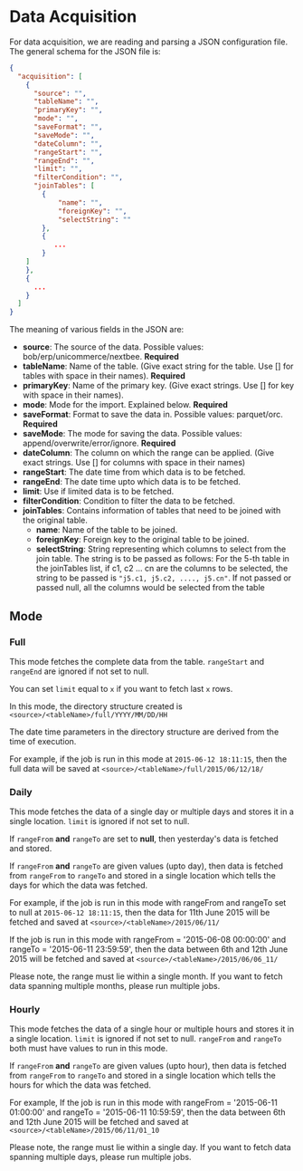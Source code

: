 Data Acquisition
================

For data acquisition, we are reading and parsing a JSON configuration file. The general schema for the JSON file is:

```json
{
  "acquisition": [
    {
      "source": "",
      "tableName": "",
      "primaryKey": "",
      "mode": "",
      "saveFormat": "",
      "saveMode": "",
      "dateColumn": "",
      "rangeStart": "",
      "rangeEnd": "",
      "limit": "",
      "filterCondition": "",
      "joinTables": [
        {
            "name": "",
            "foreignKey": "",
            "selectString": ""
        },
        {
           ... 
        }
    ]
    },
    {
      ...
    }
  ]
}
```


The meaning of various fields in the JSON are:

* **source**: The source of the data. Possible values: bob/erp/unicommerce/nextbee. **Required**
* **tableName**: Name of the table. (Give exact string for the table. Use [] for tables with space in their names).  **Required**
* **primaryKey**: Name of the primary key. (Give exact strings. Use [] for key with space in their names).
* **mode**: Mode for the import. Explained below. **Required**
* **saveFormat**: Format to save the data in. Possible values: parquet/orc. **Required**
* **saveMode**: The mode for saving the data. Possible values: append/overwrite/error/ignore. **Required**
* **dateColumn**: The column on which the range can be applied. (Give exact strings. Use [] for columns with space in 
their names)
* **rangeStart**: The date time from which data is to be fetched.
* **rangeEnd**: The date time upto which data is to be fetched.
* **limit**: Use if limited data is to be fetched.
* **filterCondition**: Condition to filter the data to be fetched.
* **joinTables**: Contains information of tables that need to be joined with the original table.
    * **name**: Name of the table to be joined.
    * **foreignKey**: Foreign key to the original table to be joined.
    * **selectString**: String representing which columns to select from the join table. The string is to be passed as
     follows: For the 5-th table in the joinTables list, if c1, c2 ... cn are the columns to be selected, the string to
     be passed is `"j5.c1, j5.c2, ...., j5.cn"`. If not passed or passed null, all the columns would be selected from the table

## Mode

### Full

This mode fetches the complete data from the table. `rangeStart` and `rangeEnd` are ignored if not set to null.

You can set `limit` equal to `x` if you want to fetch last `x` rows.

In this mode, the directory structure created is `<source>/<tableName>/full/YYYY/MM/DD/HH`

The date time parameters in the directory structure are derived from the time of execution.

For example, if the job is run in this mode at `2015-06-12 18:11:15`, then the full data will be saved at 
`<source>/<tableName>/full/2015/06/12/18/` 

### Daily

This mode fetches the data of a single day or multiple days and stores it in a single location. `limit` is ignored 
if not set to null.

If `rangeFrom` **and** `rangeTo` are set to **null**, then yesterday's data is fetched and stored.

If `rangeFrom` **and** `rangeTo` are given values (upto day), then data is fetched from `rangeFrom` to `rangeTo` and 
stored in a single location which tells the days for which the data was fetched.

For example, if the job is run in this mode with rangeFrom and rangeTo set to null at `2015-06-12 18:11:15`, then the
data for 11th June 2015 will be fetched and saved at `<source>/<tableName>/2015/06/11/`

If the job is run in this mode with rangeFrom = '2015-06-08 00:00:00' and rangeTo = '2015-06-11 23:59:59', then the
data between 6th and 12th June 2015 will be fetched and saved at `<source>/<tableName>/2015/06/06_11/`

Please note, the range must lie within a single month. If you want to fetch data spanning multiple months, please run
multiple jobs.

### Hourly

This mode fetches the data of a single hour or multiple hours and stores it in a single location. `limit` is ignored 
if not set to null. `rangeFrom` and `rangeTo` both must have values to run in this mode.

If `rangeFrom` **and** `rangeTo` are given values (upto hour), then data is fetched from `rangeFrom` to `rangeTo` and 
stored in a single location which tells the hours for which the data was fetched.

For example, If the job is run in this mode with rangeFrom = '2015-06-11 01:00:00' and rangeTo = '2015-06-11 10:59:59', 
then the data between 6th and 12th June 2015 will be fetched and saved at `<source>/<tableName>/2015/06/11/01_10`

Please note, the range must lie within a single day. If you want to fetch data spanning multiple days, please run
multiple jobs.
